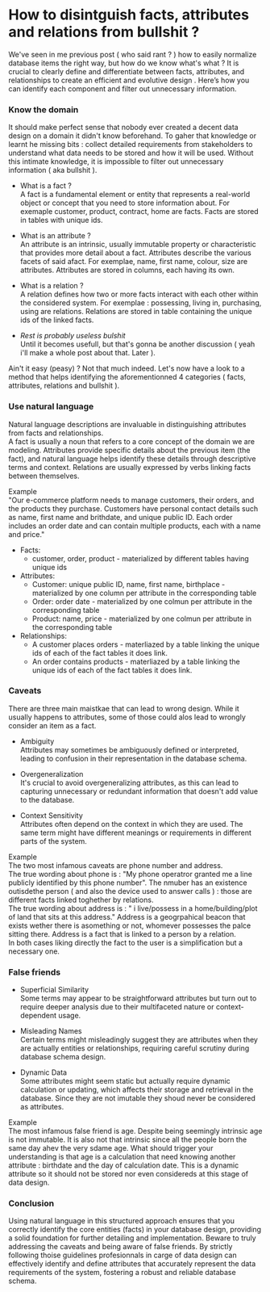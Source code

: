# How to disintguish facts, attributes and relations from bullshit ?
We've seen in me previous post ( who said rant ? ) how to easily normalize database items the right way, but how do we know what's what ? It is crucial to clearly define and differentiate between facts, attributes, and relationships to create an efficient and evolutive design . Here’s how you can identify each component and filter out unnecessary information. 

### Know the domain
It should make perfect sense that nobody ever created a decent data design on a domain it didn't know beforehand. To gaher that knowledge or learnt he missing bits : collect detailed requirements from stakeholders to understand what data needs to be stored and how it will be used. Without this intimate knowledge, it is impossible to filter out unnecessary information ( aka bullshit ). 

* What is a fact ?  
A fact is a fundamental element or entity that represents a real-world object or concept that you need to store information about. For exemaple customer, product, contract, home are facts. Facts are stored in tables with unique ids.

* What is an attribute ?   
An attribute is an intrinsic, usually immutable property or characteristic that provides more detail about a fact. Attributes describe the various facets of said afact. For exemplae, name, first name, colour, size are attributes. Attributes are stored in columns, each having its own.

* What is a relation ?  
A relation defines how two or more facts  interact with each other within the considered system. For exemplae : possessing, living in, purchasing, using are relations. Relations are stored in table containing the unique ids of the linked facts.

* _Rest is probably useless bulshit_   
Until it becomes usefull, but that's gonna be another discussion ( yeah i'll make a whole post about that. Later ).

  
Ain't it easy (peasy) ? Not that much indeed. Let's now have a look to a method that helps identifying the aforementionned 4 categories ( facts, attributes, relations and bullshit ).

### Use natural language
Natural language descriptions are invaluable in distinguishing attributes from facts and relationships.  
A fact is usually a noun that refers to a core concept of the domain we are modeling. Attributes provide specific details about the previous item (the fact), and natural language helps identify these details through descriptive terms and context. Relations are usually expressed by verbs linking facts between themselves.

Example  
  "Our e-commerce platform needs to manage customers, their orders, and the products they purchase. Customers have personal contact details such as name, first name and brithdate, and unique public ID. Each order includes an order date and can contain multiple products, each with a name and price."
      
* Facts: 
  - customer, order, product - materialized by different tables having unique ids
* Attributes:
  - Customer: unique public ID, name, first name, birthplace - materialized by one column per attribute in the corresponding table
  - Order: order date  - materialized by one colmun per attribute in the corresponding table
  - Product: name, price  - materialized by one colmun per attribute in the corresponding table
* Relationships:
  - A customer places orders - materliazed by a table linking the unique ids of each of the fact tables it does link.
  - An order contains products - materliazed by a table linking the unique ids of each of the fact tables it does link.

### Caveats
There are three main maistkae that can lead to wrong design. While it usually happens to attributes, some of those could alos lead to wrongly consider an item as a fact.

* Ambiguity   
Attributes may sometimes be ambiguously defined or interpreted, leading to confusion in their representation in the database schema.

* Overgeneralization  
It's crucial to avoid overgeneralizing attributes, as this can lead to capturing unnecessary or redundant information that doesn't add value to the database.

* Context Sensitivity  
Attributes often depend on the context in which they are used. The same term might have different meanings or requirements in different parts of the system.

Example  
The two most infamous caveats are phone number and address.  
The true wording about phone is : "My phone operatror granted me a line publicly identified by this phone number". The nmuber has an existence outisdethe person ( and also the device used to answer calls ) : those are different facts linked toghether by relations.  
The true wording about address is : " i live/possess in a home/building/plot of land that sits at this address." Address is a geogrpahical beacon that exists wether there is asomething or not, whomever possesses the palce sitting there. Address is a fact that is linked to a person by a relation.  
In both cases liking directly the fact to the user is a simplification but a necessary one.

### False friends
* Superficial Similarity  
Some terms may appear to be straightforward attributes but turn out to require deeper analysis due to their multifaceted nature or context-dependent usage.

* Misleading Names  
Certain terms might misleadingly suggest they are attributes when they are actually entities or relationships, requiring careful scrutiny during database schema design.

* Dynamic Data  
Some attributes might seem static but actually require dynamic calculation or updating, which affects their storage and retrieval in the database. Since they are not imutable they shoud never be considered as attributes.

Example  
The most infamous false friend is age. Despite being seemingly intrinsic age is not immutable. It is also not that intrinsic since all the people born the same day ahev the very sdame age. What should trigger your understanding is that age is a calculation that need knowing another attribute : birthdate and the day of calculation date. This is a dynamic attribute so it should not be stored nor even considereds at this stage of data design.

### Conclusion
Using natural language in this structured approach  ensures that you correctly identify the core entities (facts) in your database design, providing a solid foundation for further detailing and implementation. Beware to truly addressing the caveats and being aware of false friends. By strictly following thoise guidelines profesionnals in carge of data design can effectively identify and define attributes that accurately represent the data requirements of the system, fostering a robust and reliable database schema.
